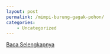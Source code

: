```yaml
---
layout: post
permalink: /mimpi-burung-gagak-pohon/
categories:
    - Uncategorized
---
```


[Baca Selengkapnya](/02)